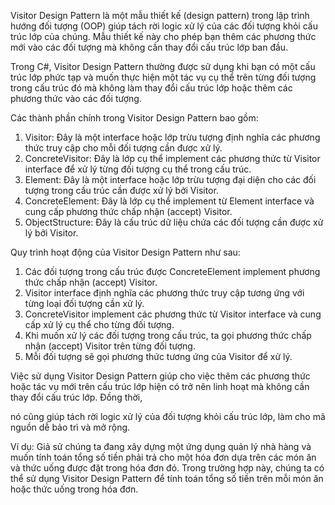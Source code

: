 Visitor Design Pattern là một mẫu thiết kế (design pattern) trong lập trình hướng đối tượng (OOP) giúp tách rời logic xử lý của các đối tượng khỏi cấu trúc lớp của chúng. Mẫu thiết kế này cho phép bạn thêm các phương thức mới vào các đối tượng mà không cần thay đổi cấu trúc lớp ban đầu.

Trong C#, Visitor Design Pattern thường được sử dụng khi bạn có một cấu trúc lớp phức tạp và muốn thực hiện một tác vụ cụ thể trên từng đối tượng trong cấu trúc đó mà không làm thay đổi cấu trúc lớp hoặc thêm các phương thức vào các đối tượng.

Các thành phần chính trong Visitor Design Pattern bao gồm:
1. Visitor: Đây là một interface hoặc lớp trừu tượng định nghĩa các phương thức truy cập cho mỗi đối tượng cần được xử lý.
2. ConcreteVisitor: Đây là lớp cụ thể implement các phương thức từ Visitor interface để xử lý từng đối tượng cụ thể trong cấu trúc.
3. Element: Đây là một interface hoặc lớp trừu tượng đại diện cho các đối tượng trong cấu trúc cần được xử lý bởi Visitor.
4. ConcreteElement: Đây là lớp cụ thể implement từ Element interface và cung cấp phương thức chấp nhận (accept) Visitor.
5. ObjectStructure: Đây là cấu trúc dữ liệu chứa các đối tượng cần được xử lý bởi Visitor.

Quy trình hoạt động của Visitor Design Pattern như sau:
1. Các đối tượng trong cấu trúc được ConcreteElement implement phương thức chấp nhận (accept) Visitor.
2. Visitor interface định nghĩa các phương thức truy cập tương ứng với từng loại đối tượng cần xử lý.
3. ConcreteVisitor implement các phương thức từ Visitor interface và cung cấp xử lý cụ thể cho từng đối tượng.
4. Khi muốn xử lý các đối tượng trong cấu trúc, ta gọi phương thức chấp nhận (accept) Visitor trên từng đối tượng.
5. Mỗi đối tượng sẽ gọi phương thức tương ứng của Visitor để xử lý.

Việc sử dụng Visitor Design Pattern giúp cho việc thêm các phương thức hoặc tác vụ mới trên cấu trúc lớp hiện có trở nên linh hoạt mà không cần thay đổi cấu trúc lớp. Đồng thời,

 nó cũng giúp tách rời logic xử lý của đối tượng khỏi cấu trúc lớp, làm cho mã nguồn dễ bảo trì và mở rộng.
 
 Ví dụ: Giả sử chúng ta đang xây dựng một ứng dụng quản lý nhà hàng và muốn tính toán tổng số tiền phải trả cho một hóa đơn dựa trên các món ăn và thức uống được đặt trong hóa đơn đó. Trong trường hợp này, chúng ta có thể sử dụng Visitor Design Pattern để tính toán tổng số tiền trên mỗi món ăn hoặc thức uống trong hóa đơn.

